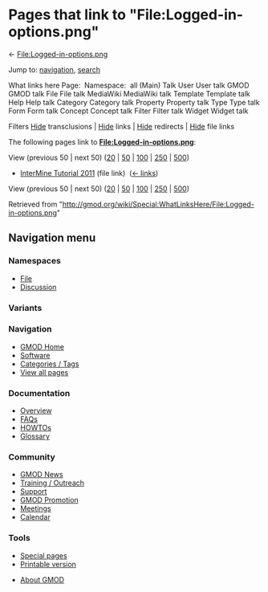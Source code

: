 <div id="mw-page-base" class="noprint">

</div>

<div id="mw-head-base" class="noprint">

</div>

<div id="content" class="mw-body" role="main">

<span id="top"></span>

<div id="mw-js-message" style="display:none;">

</div>



# <span dir="auto">Pages that link to "File:Logged-in-options.png"</span>

<div id="bodyContent">

<div id="contentSub">

←
[File:Logged-in-options.png](/wiki/File:Logged-in-options.png "File:Logged-in-options.png")

</div>

<div id="jump-to-nav" class="mw-jump">

Jump to: [navigation](#mw-navigation), [search](#p-search)

</div>

<div id="mw-content-text">

What links here Page:  Namespace:  all (Main) Talk User User talk GMOD
GMOD talk File File talk MediaWiki MediaWiki talk Template Template talk
Help Help talk Category Category talk Property Property talk Type Type
talk Form Form talk Concept Concept talk Filter Filter talk Widget
Widget talk

Filters
[Hide](/mediawiki/index.php?title=Special:WhatLinksHere/File:Logged-in-options.png&hidetrans=1 "Special:WhatLinksHere/File:Logged-in-options.png")
transclusions \|
[Hide](/mediawiki/index.php?title=Special:WhatLinksHere/File:Logged-in-options.png&hidelinks=1 "Special:WhatLinksHere/File:Logged-in-options.png")
links \|
[Hide](/mediawiki/index.php?title=Special:WhatLinksHere/File:Logged-in-options.png&hideredirs=1 "Special:WhatLinksHere/File:Logged-in-options.png")
redirects \|
[Hide](/mediawiki/index.php?title=Special:WhatLinksHere/File:Logged-in-options.png&hideimages=1 "Special:WhatLinksHere/File:Logged-in-options.png")
file links

The following pages link to
**[File:Logged-in-options.png](/wiki/File:Logged-in-options.png "File:Logged-in-options.png")**:

View (previous 50 \| next 50)
([20](/mediawiki/index.php?title=Special:WhatLinksHere/File:Logged-in-options.png&limit=20 "Special:WhatLinksHere/File:Logged-in-options.png")
\|
[50](/mediawiki/index.php?title=Special:WhatLinksHere/File:Logged-in-options.png&limit=50 "Special:WhatLinksHere/File:Logged-in-options.png")
\|
[100](/mediawiki/index.php?title=Special:WhatLinksHere/File:Logged-in-options.png&limit=100 "Special:WhatLinksHere/File:Logged-in-options.png")
\|
[250](/mediawiki/index.php?title=Special:WhatLinksHere/File:Logged-in-options.png&limit=250 "Special:WhatLinksHere/File:Logged-in-options.png")
\|
[500](/mediawiki/index.php?title=Special:WhatLinksHere/File:Logged-in-options.png&limit=500 "Special:WhatLinksHere/File:Logged-in-options.png"))

- [InterMine Tutorial
  2011](/wiki/InterMine_Tutorial_2011 "InterMine Tutorial 2011") (file
  link) ‎ <span class="mw-whatlinkshere-tools">([←
  links](/mediawiki/index.php?title=Special:WhatLinksHere&target=InterMine+Tutorial+2011 "Special:WhatLinksHere"))</span>

View (previous 50 \| next 50)
([20](/mediawiki/index.php?title=Special:WhatLinksHere/File:Logged-in-options.png&limit=20 "Special:WhatLinksHere/File:Logged-in-options.png")
\|
[50](/mediawiki/index.php?title=Special:WhatLinksHere/File:Logged-in-options.png&limit=50 "Special:WhatLinksHere/File:Logged-in-options.png")
\|
[100](/mediawiki/index.php?title=Special:WhatLinksHere/File:Logged-in-options.png&limit=100 "Special:WhatLinksHere/File:Logged-in-options.png")
\|
[250](/mediawiki/index.php?title=Special:WhatLinksHere/File:Logged-in-options.png&limit=250 "Special:WhatLinksHere/File:Logged-in-options.png")
\|
[500](/mediawiki/index.php?title=Special:WhatLinksHere/File:Logged-in-options.png&limit=500 "Special:WhatLinksHere/File:Logged-in-options.png"))

</div>

<div class="printfooter">

Retrieved from
"<http://gmod.org/wiki/Special:WhatLinksHere/File:Logged-in-options.png>"

</div>

<div id="catlinks" class="catlinks catlinks-allhidden">

</div>

<div class="visualClear">

</div>

</div>

</div>

<div id="mw-navigation">

## Navigation menu

<div id="mw-head">



<div id="left-navigation">

<div id="p-namespaces" class="vectorTabs" role="navigation"
aria-labelledby="p-namespaces-label">

### Namespaces

- <span id="ca-nstab-image"><a href="/wiki/File:Logged-in-options.png" accesskey="c"
  title="View the file page [c]">File</a></span>
- <span id="ca-talk"><a
  href="/mediawiki/index.php?title=File_talk:Logged-in-options.png&amp;action=edit&amp;redlink=1"
  accesskey="t"
  title="Discussion about the content page [t]">Discussion</a></span>

</div>

<div id="p-variants" class="vectorMenu emptyPortlet" role="navigation"
aria-labelledby="p-variants-label">

### 

### Variants[](#)

<div class="menu">

</div>

</div>

</div>





</div>

</div>

</div>

<div id="mw-panel">

<div id="p-logo" role="banner">

<a href="/wiki/Main_Page"
style="background-image: url(http://gmod.org/images/GMOD-cogs.png);"
title="Visit the main page"></a>

</div>

<div id="p-Navigation" class="portal" role="navigation"
aria-labelledby="p-Navigation-label">

### Navigation

<div class="body">

- <span id="n-GMOD-Home">[GMOD Home](/wiki/Main_Page)</span>
- <span id="n-Software">[Software](/wiki/GMOD_Components)</span>
- <span id="n-Categories-.2F-Tags">[Categories /
  Tags](/wiki/Categories)</span>
- <span id="n-View-all-pages">[View all
  pages](/wiki/Special:AllPages)</span>

</div>

</div>

<div id="p-Documentation" class="portal" role="navigation"
aria-labelledby="p-Documentation-label">

### Documentation

<div class="body">

- <span id="n-Overview">[Overview](/wiki/Overview)</span>
- <span id="n-FAQs">[FAQs](/wiki/Category:FAQ)</span>
- <span id="n-HOWTOs">[HOWTOs](/wiki/Category:HOWTO)</span>
- <span id="n-Glossary">[Glossary](/wiki/Glossary)</span>

</div>

</div>

<div id="p-Community" class="portal" role="navigation"
aria-labelledby="p-Community-label">

### Community

<div class="body">

- <span id="n-GMOD-News">[GMOD News](/wiki/GMOD_News)</span>
- <span id="n-Training-.2F-Outreach">[Training /
  Outreach](/wiki/Training_and_Outreach)</span>
- <span id="n-Support">[Support](/wiki/Support)</span>
- <span id="n-GMOD-Promotion">[GMOD
  Promotion](/wiki/GMOD_Promotion)</span>
- <span id="n-Meetings">[Meetings](/wiki/Meetings)</span>
- <span id="n-Calendar">[Calendar](/wiki/Calendar)</span>

</div>

</div>

<div id="p-tb" class="portal" role="navigation"
aria-labelledby="p-tb-label">

### Tools

<div class="body">

- <span id="t-specialpages"><a href="/wiki/Special:SpecialPages" accesskey="q"
  title="A list of all special pages [q]">Special pages</a></span>
- <span id="t-print"><a
  href="/mediawiki/index.php?title=Special:WhatLinksHere/File:Logged-in-options.png&amp;printable=yes"
  rel="alternate" accesskey="p"
  title="Printable version of this page [p]">Printable version</a></span>

</div>

</div>

</div>

</div>

<div id="footer" role="contentinfo">

- <span id="footer-places-about">[About
  GMOD](/wiki/GMOD:About "GMOD:About")</span>

<!-- -->






</div>
